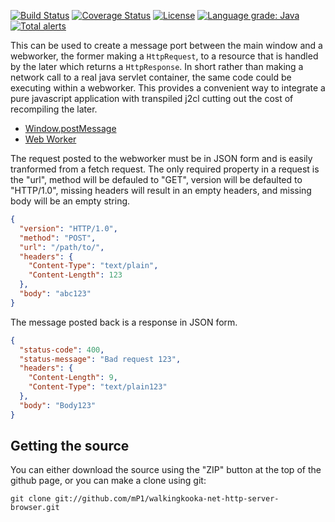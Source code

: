 [![Build Status](https://travis-ci.com/mP1/walkingkooka-net-http-server-browser.svg?branch=master)](https://travis-ci.com/mP1/walkingkooka-net-http-server-browser.svg?branch=master)
[![Coverage Status](https://coveralls.io/repos/github/mP1/walkingkooka-net-http-server-browser/badge.svg?branch=master)](https://coveralls.io/github/mP1/walkingkooka-net-http-server-browser?branch=master)
[![License](https://img.shields.io/badge/License-Apache%202.0-blue.svg)](https://opensource.org/licenses/Apache-2.0)
[![Language grade: Java](https://img.shields.io/lgtm/grade/java/g/mP1/walkingkooka-net-http-server-browser.svg?logo=lgtm&logoWidth=18)](https://lgtm.com/projects/g/mP1/walkingkooka-net-http-server-browser/context:java)
[![Total alerts](https://img.shields.io/lgtm/alerts/g/mP1/walkingkooka-net-http-server-browser.svg?logo=lgtm&logoWidth=18)](https://lgtm.com/projects/g/mP1/walkingkooka-net-http-server-browser/alerts/)

This can be used to create a message port between the main window and a webworker, the former making a `HttpRequest`, to
a resource that is handled by the later which returns a `HttpResponse`. In short rather than making a network call
to a real java servlet container, the same code could be executing within a webworker. This provides a convenient
way to integrate a pure javascript application with transpiled j2cl cutting out the cost of recompiling the later.

- [Window.postMessage](https://developer.mozilla.org/en-US/docs/Web/API/Window/postMessage)
- [Web Worker](https://developer.mozilla.org/en-US/docs/Web/API/Web_Workers_API/Using_web_workers)



The request posted to the webworker must be in JSON form and is easily tranformed from a fetch request. The only
required property in a request is the "url", method will be defauled to "GET", version will be defaulted to "HTTP/1.0",
missing headers will result in an empty headers, and missing body will be an empty string.

```json
{
  "version": "HTTP/1.0",
  "method": "POST",
  "url": "/path/to/",
  "headers": {
    "Content-Type": "text/plain",
    "Content-Length": 123
  },
  "body": "abc123"
}
``` 

The message posted back is a response in JSON form.
```json
{
  "status-code": 400,
  "status-message": "Bad request 123",
  "headers": {
    "Content-Length": 9,
    "Content-Type": "text/plain123"
  },
  "body": "Body123"
}
```


## Getting the source

You can either download the source using the "ZIP" button at the top
of the github page, or you can make a clone using git:

```
git clone git://github.com/mP1/walkingkooka-net-http-server-browser.git
```
